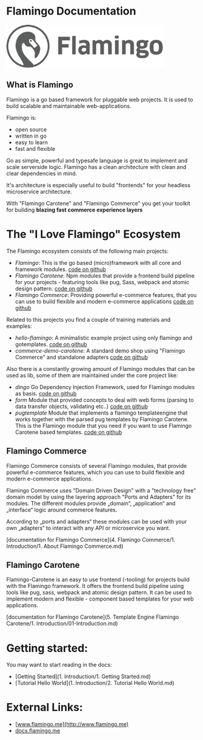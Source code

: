 # Flamingo Documentation

![Logo](assets/flamingo-icon-b.png)


## What is Flamingo

Flamingo is a go based framework for pluggable web projects.
It is used to build scalable and maintainable web-applications.

Flamingo is:

* open source
* written in go
* easy to learn
* fast and flexible

Go as simple, powerful and typesafe language is great to implement and scale serverside logic.
Flamingo has a clean architecture with clean and clear dependencies in mind.

It's architecture is especially useful to build "frontends" for your headless microservice architecture.

With "Flamingo Carotene" and "Flamingo Commerce" you get your toolkit for building **blazing fast commerce experience layers**


# The "I Love Flamingo" Ecosystem

The Flamingo ecosystem consists of the following main projects:

* *Flamingo*: This is the go based (micro)framework with all core and framework modules. [code on github](https://github.com/i-love-flamingo/flamingo)
* *Flamingo Carotene*: Npm modules that provide a frontend build pipeline for your projects - featuring tools like pug, Sass, webpack and atomic design pattern. [code on github](https://github.com/i-love-flamingo/flamingo-carotene)
* *Flamingo Commerce*: Providing powerful e-commerce features, that you can use to build flexible and modern e-commerce applications [code on github](https://github.com/i-love-flamingo/flamingo-commerce)

Related to this projects you find a couple of training materials and examples:

* *hello-flamingo*: A minimalistic example project using only flamingo and gotemplates. [code on github](https://github.com/i-love-flamingo/hello-flamingo)
* *commerce-demo-carotene*: A standard demo shop using "Flamingo Commerce" and standalone adapters [code on github](https://github.com/i-love-flamingo/commerce-demo-carotene)

Also there is a constantly growing amount of Flamingo modules that can be used as lib, some of them are maintained under the core project like:

* *dingo* Go Dependency Injection Framework, used for Flamingo modules as basis. [code on github](https://github.com/i-love-flamingo/dingo)
* *form* Module that provided concepts to deal with web forms (parsing to data transfer objects, validating etc..) [code on github](https://github.com/i-love-flamingo/form)
* *pugtemplate* Module that implements a flamingo templateengine that works together with the parsed pug templates by Flamingo Carotene. This is the Flamingo module that you need if you want to use Flamingo Carotene based templates. [code on github](https://github.com/i-love-flamingo/pugtemplate)

## Flamingo Commerce

Flamingo Commerce consists of several Flamingo modules, that provide powerful e-commerce features, which you can use to build flexible and modern e-commerce applications.

Flamingo Commerce uses "Domain Driven Design" with a "technology free" domain model by using the layering approach "Ports and Adapters" for its modules.
The different modules provide „domain“, „application“ and „interface“ logic around commerce features.

According to „ports and adapters“ these modules can be used with your own „adapters“ to interact with any API or microservice you want.

[documentation for Flamingo Commerce](4. Flamingo Commerce/1. Introduction/1. About Flamingo Commerce.md) 

## Flamingo Carotene
Flamingo-Carotene is an easy to use frontend (-tooling) for projects build with the Flamingo framework.
It offers the frontend build pipeline using tools like pug, sass, webpack and atomic design pattern.
It can be used to implement modern and flexible - component based templates for your web applications.

[documentation for Flamingo Carotene](5. Template Engine Flamingo Carotene/1. Introduction/01-Introduction.md)

# Getting started:

You may want to start reading in the docs:

* [Getting Started](1. Introduction/1. Getting Started.md)
* [Tutorial Hello World](1. Introduction/2. Tutorial Hello World.md)

# External Links:

* [www.flamingo.me](http://www.flamingo.me)
* [docs.flamingo.me](http://docs.flamingo.me)

